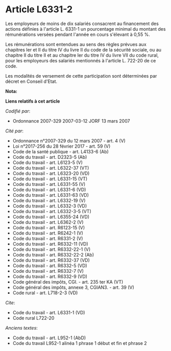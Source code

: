# Article L6331-2

Les employeurs de moins de dix salariés consacrent au financement des actions définies à l'article L. 6331-1 un pourcentage
minimal du montant des rémunérations versées pendant l'année en cours s'élevant à 0,55 %.

Les rémunérations sont entendues au sens des règles prévues aux chapitres Ier et II du titre IV du livre II du code de la
sécurité sociale, ou au chapitre II du titre II et au chapitre Ier du titre IV du livre VII du code rural, pour les
employeurs des salariés mentionnés à l'article L. 722-20 de ce code.

Les modalités de versement de cette participation sont déterminées par décret en Conseil d'Etat.

**Nota:**



**Liens relatifs à cet article**

_Codifié par_:

  - Ordonnance 2007-329 2007-03-12 JORF 13 mars 2007

_Cité par_:

  - Ordonnance n°2007-329 du 12 mars 2007 - art. 4 (V)
  - Loi n°2017-256 du 28 février 2017 - art. 59 (V)
  - Code de la santé publique - art. L4133-6 (Ab)
  - Code du travail - art. D2323-5 (Ab)
  - Code du travail - art. L6123-5 (V)
  - Code du travail - art. L6322-37 (VT)
  - Code du travail - art. L6323-20 (VD)
  - Code du travail - art. L6331-15 (VT)
  - Code du travail - art. L6331-55 (V)
  - Code du travail - art. L6331-6 (VD)
  - Code du travail - art. L6331-63 (VD)
  - Code du travail - art. L6332-19 (V)
  - Code du travail - art. L6332-3 (VD)
  - Code du travail - art. L6332-3-5 (VT)
  - Code du travail - art. L6355-24 (VD)
  - Code du travail - art. L6362-2 (V)
  - Code du travail - art. R6123-15 (V)
  - Code du travail - art. R6242-1 (V)
  - Code du travail - art. R6331-2 (V)
  - Code du travail - art. R6332-11 (VD)
  - Code du travail - art. R6332-22-1 (V)
  - Code du travail - art. R6332-22-2 (Ab)
  - Code du travail - art. R6332-37 (VD)
  - Code du travail - art. R6332-5 (VD)
  - Code du travail - art. R6332-7 (V)
  - Code du travail - art. R6332-9 (VD)
  - Code général des impôts, CGI. - art. 235 ter KA (VT)
  - Code général des impôts, annexe 3, CGIAN3. - art. 39 (V)
  - Code rural - art. L718-2-3 (VD)

_Cite_:

  - Code du travail - art. L6331-1 (VD)
  - Code rural L722-20

_Anciens textes_:

  - Code du travail - art. L952-1 (AbD)
  - Code du travail L952-1 alinéa 1 phrase 1 début et fin et phrase 2
